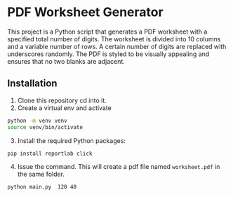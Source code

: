 # PDF Worksheet Generator

This project is a Python script that generates a PDF worksheet with a specified total number of digits. The worksheet is divided into 10 columns and a variable number of rows. A certain number of digits are replaced with underscores randomly. The PDF is styled to be visually appealing and ensures that no two blanks are adjacent.

## Installation

1. Clone this repository cd into it.
2. Create a virtual env and activate

```bash
python -m venv venv
source venv/bin/activate
```

3. Install the required Python packages:

```bash
pip install reportlab click
```

4. Issue the command. This will create a pdf file named `worksheet.pdf` in the same folder.

```bash
python main.py  120 40
```
